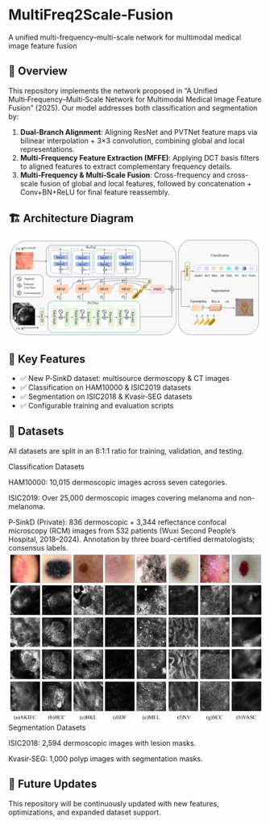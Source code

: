 # MultiFreq2Scale‑Fusion  
A unified multi-frequency–multi-scale network for multimodal medical image feature fusion

<!-- Badges (CI, License, PyPI) can go here -->

## 📖 Overview  
This repository implements the network proposed in “A Unified Multi‑Frequency–Multi‑Scale Network for Multimodal Medical Image Feature Fusion” (2025). Our model addresses both classification and segmentation by:

1. **Dual‑Branch Alignment**: Aligning ResNet and PVTNet feature maps via bilinear interpolation + 3×3 convolution, combining global and local representations.  
2. **Multi‑Frequency Feature Extraction (MFFE)**: Applying DCT basis filters to aligned features to extract complementary frequency details.  
3. **Multi‑Frequency & Multi‑Scale Fusion**: Cross-frequency and cross-scale fusion of global and local features, followed by concatenation + Conv+BN+ReLU for final feature reassembly.  
## 🏗️ Architecture Diagram

![MFSF²‑NET Architecture](images/architecture.png)
## 🎯 Key Features  
- ✅ New P‑SinkD dataset: multisource dermoscopy & CT images
- ✅ Classification on HAM10000 & ISIC2019 datasets  
- ✅ Segmentation on ISIC2018 & Kvasir‑SEG datasets  
- ✅ Configurable training and evaluation scripts  

## 📂 Datasets
All datasets are split in an 8:1:1 ratio for training, validation, and testing.

Classification Datasets

HAM10000: 10,015 dermoscopic images across seven categories.

ISIC2019: Over 25,000 dermoscopic images covering melanoma and non-melanoma.

P‑SinkD (Private): 836 dermoscopic + 3,344 reflectance confocal microscopy (RCM) images from 532 patients (Wuxi Second People’s Hospital, 2018–2024). Annotation by three board-certified dermatologists; consensus labels.
![MFSF²‑NET Architecture](images/P-SinkD.png)
Segmentation Datasets

ISIC2018: 2,594 dermoscopic images with lesion masks.

Kvasir‑SEG: 1,000 polyp images with segmentation masks.

## 🔧 Future Updates

This repository will be continuously updated with new features, optimizations, and expanded dataset support.
